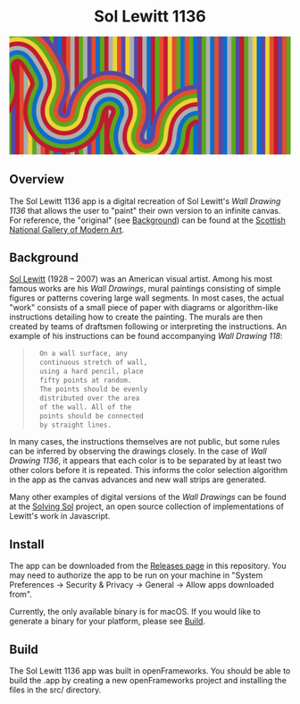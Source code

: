 <div align="center">

# Sol Lewitt 1136

<img width="800px" src="docs/imgs/header.png">

</div>

## Overview

The Sol Lewitt 1136 app is a digital recreation of Sol Lewitt's <em>Wall Drawing 1136</em> that allows the user to "paint" their own version to an infinite canvas. For reference, the "original" (see [Background](#Background)) can be found at the [Scottish National Gallery of Modern Art](https://www.nationalgalleries.org/exhibition/artist-rooms-sol-lewitt-wall-drawing-1136-2004).

## Background 

[Sol Lewitt](https://en.wikipedia.org/wiki/Sol_LeWitt) (1928 – 2007) was an American visual artist. Among his most famous works are his <em>Wall Drawings</em>, mural paintings consisting of simple figures or patterns covering large wall segments. In most cases, the actual "work" consists of a small piece of paper with diagrams or algorithm-like instructions detailing how to create the painting. The murals are then created by teams of draftsmen following or interpreting the instructions. An example of his instructions can be found accompanying <em>Wall Drawing 118</em>:

  
  >       On a wall surface, any
  >       continuous stretch of wall,
  >       using a hard pencil, place
  >       fifty points at random.
  >       The points should be evenly
  >       distributed over the area
  >       of the wall. All of the
  >       points should be connected
  >       by straight lines.


In many cases, the instructions themselves are not public, but some rules can be inferred by observing the drawings closely. In the case of <em>Wall Drawing 1136</em>, it appears that each color is to be separated by at least two other colors before it is repeated. This informs the color selection algorithm in the app as the canvas advances and new wall strips are generated.

Many other examples of digital versions of the <em>Wall Drawings</em> can be found at the [Solving Sol](https://github.com/wholepixel/solving-sol) project, an open source collection of implementations of Lewitt's work in Javascript. 

## Install

The app can be downloaded from the [Releases page](https://github.com/michaelnuzzo/Sol-Lewitt-1136/releases) in this repository. You may need to authorize the app to be run on your machine in "System Preferences -> Security & Privacy -> General -> Allow apps downloaded from".

Currently, the only available binary is for macOS. If you would like to generate a binary for your platform, please see [Build](#Build).

## Build

The Sol Lewitt 1136 app was built in openFrameworks. You should be able to build the .app by creating a new openFrameworks project and installing the files in the src/ directory.
